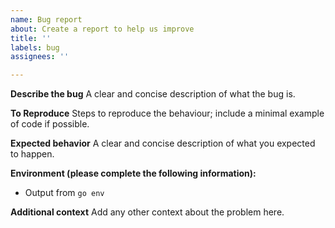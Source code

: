 ```yaml
---
name: Bug report
about: Create a report to help us improve
title: ''
labels: bug
assignees: ''

---
```


**Describe the bug**
A clear and concise description of what the bug is.

**To Reproduce**
Steps to reproduce the behaviour; include a minimal example of code if possible.

**Expected behavior**
A clear and concise description of what you expected to happen.

**Environment (please complete the following information):**
 - Output from `go env`

**Additional context**
Add any other context about the problem here.
